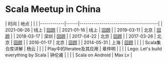 # Scala Meetup in China
|   时间     | 地点 |                                        |       |
|------------|------|---------------------------------------|
| 2021-06-26 | 线上 | [回顾](2021-06-26)                     |
| 2021-01-16 | 线上 | [回顾](2021-01-16)                     |
| 2019-03-11 | 北京 | [回顾](2019-03-11)                     |
| 2018-03-17 | 深圳 | [回顾](2018-03-17)                     |
| 2017-04-22 | 北京 | [回顾](2017-04-22)                     |
| 2017-03-26 | 北京 | [回顾](2017-03-26)                     |
| 2016-01-17 | 北京 | [回顾](2016-01-17)                     |
| 2014-05-31 | 上海 | [回顾](2014-05-31)                     |
|            |      | Scala集合库详解                        | 杨云    |
|            |      | Play中的Iteratee及其应用               | 章烨明  |
|            |      | Lego: Let's build everything by Scala | 钟伦甫  |
|            |      | Scala on Android                      | Max Lv  |
